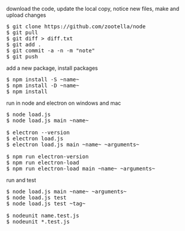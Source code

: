 
download the code, update the local copy, notice new files, make and upload changes
<pre>
$ git clone https://github.com/zootella/node
$ git pull
$ git diff > diff.txt
$ git add .
$ git commit -a -n -m "note"
$ git push
</pre>

add a new package, install packages
<pre>
$ npm install -S ~name~
$ npm install -D ~name~
$ npm install
</pre>

run in node and electron on windows and mac
<pre>
$ node load.js
$ node load.js main ~name~

$ electron --version
$ electron load.js
$ electron load.js main ~name~ ~arguments~

$ npm run electron-version
$ npm run electron-load
$ npm run electron-load main ~name~ ~arguments~
</pre>

run and test
<pre>
$ node load.js main ~name~ ~arguments~
$ node load.js test
$ node load.js test ~tag~

$ nodeunit name.test.js
$ nodeunit *.test.js
</pre>
